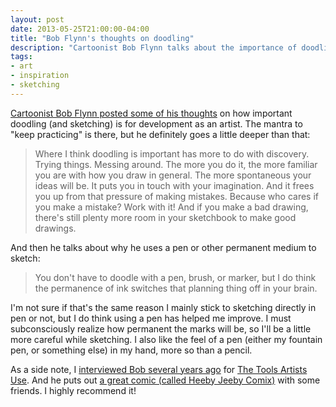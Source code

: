```yaml
---
layout: post
date: 2013-05-25T21:00:00-04:00
title: "Bob Flynn's thoughts on doodling"
description: "Cartoonist Bob Flynn talks about the importance of doodling and sketching."
tags:
- art
- inspiration
- sketching
---
```

[Cartoonist Bob Flynn posted some of his thoughts](http://bobjinx.blogspot.com/2013/05/thoughts-on-freehand-doodling.html "The doodling post on Bob Flynn's weblog") on how important doodling (and sketching) is for development as an artist. The mantra to "keep practicing" is there, but he definitely goes a little deeper than that:

> Where I think doodling is important has more to do with discovery. Trying things. Messing around. The more you do it, the more familiar you are with how you draw in general. The more spontaneous your ideas will be. It puts you in touch with your imagination. And it frees you up from that pressure of making mistakes. Because who cares if you make a mistake? Work with it! And if you make a bad drawing, there's still plenty more room in your sketchbook to make good drawings.

And then he talks about why he uses a pen or other permanent medium to sketch:

> You don't have to doodle with a pen, brush, or marker, but I do think the permanence of ink switches that planning thing off in your brain. 

I'm not sure if that's the same reason I mainly stick to sketching directly in pen or not, but I do think using a pen has helped me improve. I must subconsciously realize how permanent the marks will be, so I'll be a little more careful while sketching. I also like the feel of a pen (either my fountain pen, or something else) in my hand, more so than a pencil.

As a side note, I [interviewed Bob several years ago](http://thetoolsartistsuse.com/2009/08/bob-flynn/ "Bob Flynn's interview") for [The Tools Artists Use](http://thetoolsartistsuse.com/ "The Tools Artists Use homepage"). And he puts out [a great comic (called Heeby Jeeby Comix)](http://heebyjeebycomix.blogspot.com/) with some friends. I highly recommend it!
